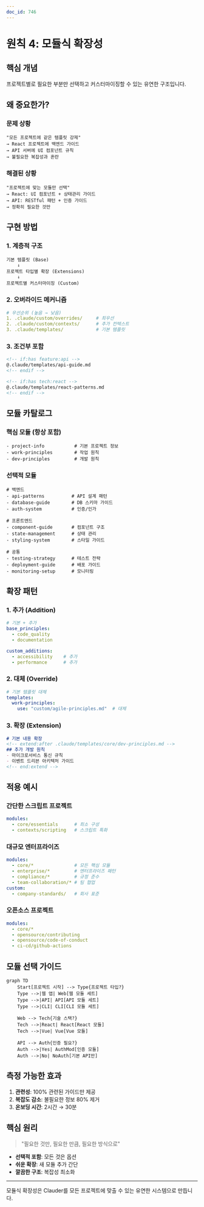 ```yaml
---
doc_id: 746
---
```


# 원칙 4: 모듈식 확장성

## 핵심 개념
프로젝트별로 필요한 부분만 선택하고 커스터마이징할 수 있는 유연한 구조입니다.

## 왜 중요한가?

### 문제 상황
```
"모든 프로젝트에 같은 템플릿 강제"
→ React 프로젝트에 백엔드 가이드
→ API 서버에 UI 컴포넌트 규칙
→ 불필요한 복잡성과 혼란
```

### 해결된 상황
```
"프로젝트에 맞는 모듈만 선택"
→ React: UI 컴포넌트 + 상태관리 가이드
→ API: RESTful 패턴 + 인증 가이드
→ 정확히 필요한 것만
```

## 구현 방법

### 1. 계층적 구조
```
기본 템플릿 (Base)
    ↓
프로젝트 타입별 확장 (Extensions)  
    ↓
프로젝트별 커스터마이징 (Custom)
```

### 2. 오버라이드 메커니즘
```yaml
# 우선순위 (높음 → 낮음)
1. .claude/custom/overrides/     # 최우선
2. .claude/custom/contexts/      # 추가 컨텍스트
3. .claude/templates/            # 기본 템플릿
```

### 3. 조건부 포함
```markdown
<!-- if:has feature:api -->
@.claude/templates/api-guide.md
<!-- endif -->

<!-- if:has tech:react -->
@.claude/templates/react-patterns.md
<!-- endif -->
```

## 모듈 카탈로그

### 핵심 모듈 (항상 포함)
```
- project-info           # 기본 프로젝트 정보
- work-principles        # 작업 원칙
- dev-principles         # 개발 원칙
```

### 선택적 모듈
```
# 백엔드
- api-patterns          # API 설계 패턴
- database-guide        # DB 스키마 가이드
- auth-system           # 인증/인가

# 프론트엔드  
- component-guide       # 컴포넌트 구조
- state-management      # 상태 관리
- styling-system        # 스타일 가이드

# 공통
- testing-strategy      # 테스트 전략
- deployment-guide      # 배포 가이드
- monitoring-setup      # 모니터링
```

## 확장 패턴

### 1. 추가 (Addition)
```yaml
# 기본 + 추가
base_principles:
  - code_quality
  - documentation

custom_additions:
  - accessibility    # 추가
  - performance      # 추가
```

### 2. 대체 (Override)
```yaml
# 기본 템플릿 대체
templates:
  work-principles: 
    use: "custom/agile-principles.md"  # 대체
```

### 3. 확장 (Extension)
```markdown
# 기본 내용 확장
<!-- extend:after .claude/templates/core/dev-principles.md -->
## 추가 개발 원칙
- 마이크로서비스 통신 규칙
- 이벤트 드리븐 아키텍처 가이드
<!-- end:extend -->
```

## 적용 예시

### 간단한 스크립트 프로젝트
```yaml
modules:
  - core/essentials      # 최소 구성
  - contexts/scripting   # 스크립트 특화
```

### 대규모 엔터프라이즈
```yaml
modules:
  - core/*               # 모든 핵심 모듈
  - enterprise/*         # 엔터프라이즈 패턴
  - compliance/*         # 규정 준수
  - team-collaboration/* # 팀 협업
custom:
  - company-standards/   # 회사 표준
```

### 오픈소스 프로젝트  
```yaml
modules:
  - core/*
  - opensource/contributing
  - opensource/code-of-conduct
  - ci-cd/github-actions
```

## 모듈 선택 가이드

```mermaid
graph TD
    Start[프로젝트 시작] --> Type{프로젝트 타입?}
    Type -->|웹 앱| Web[웹 모듈 세트]
    Type -->|API| API[API 모듈 세트]
    Type -->|CLI| CLI[CLI 모듈 세트]
    
    Web --> Tech{기술 스택?}
    Tech -->|React| React[React 모듈]
    Tech -->|Vue| Vue[Vue 모듈]
    
    API --> Auth{인증 필요?}
    Auth -->|Yes| AuthMod[인증 모듈]
    Auth -->|No| NoAuth[기본 API만]
```

## 측정 가능한 효과

1. **관련성**: 100% 관련된 가이드만 제공
2. **복잡도 감소**: 불필요한 정보 80% 제거  
3. **온보딩 시간**: 2시간 → 30분

## 핵심 원리

> "필요한 것만, 필요한 만큼, 필요한 방식으로"

- **선택적 포함**: 모든 것은 옵션
- **쉬운 확장**: 새 모듈 추가 간단
- **깔끔한 구조**: 복잡성 최소화

---

모듈식 확장성은 Clauder를 모든 프로젝트에 
맞출 수 있는 유연한 시스템으로 만듭니다.